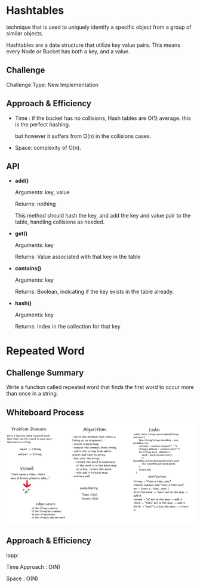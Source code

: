 # Hashtables

technique that is used to uniquely identify a specific object from a group of similar objects.

Hashtables are a data structure that utilize key value pairs. This means every Node or Bucket has both a key, and a value.

## Challenge

Challenge Type: New Implementation

## Approach & Efficiency

- Time : if the bucket has no collisions, Hash tables are O(1) average. this is the perfect hashing.

  but however it suffers from O(n) in the collisions cases.

- Space: complexity of O(n).

## API

- **add()**

  Arguments: key, value

  Returns: nothing

  This method should hash the key, and add the key and value pair to the table, handling collisions as needed.

- **get()**

  Arguments: key

  Returns: Value associated with that key in the table

- **contains()**

  Arguments: key

  Returns: Boolean, indicating if the key exists in the table already.

- **hash()**

  Arguments: key

  Returns: Index in the collection for that key

# Repeated Word

## Challenge Summary

Write a function called repeated word that finds the first word to occur more than once in a string.

## Whiteboard Process

![repeated-word](./CC31.png)

## Approach & Efficiency

lopp:

Time Approach : O(N)

Space : O(N)
